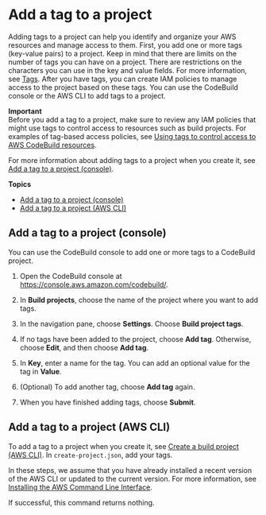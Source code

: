 # Add a tag to a project<a name="how-to-tag-project-add"></a>

Adding tags to a project can help you identify and organize your AWS resources and manage access to them\. First, you add one or more tags \(key\-value pairs\) to a project\. Keep in mind that there are limits on the number of tags you can have on a project\. There are restrictions on the characters you can use in the key and value fields\. For more information, see [Tags](limits.md#tag-limits)\. After you have tags, you can create IAM policies to manage access to the project based on these tags\. You can use the CodeBuild console or the AWS CLI to add tags to a project\. 

**Important**  
Before you add a tag to a project, make sure to review any IAM policies that might use tags to control access to resources such as build projects\. For examples of tag\-based access policies, see [Using tags to control access to AWS CodeBuild resources](auth-and-access-control-using-tags.md)\.

For more information about adding tags to a project when you create it, see [Add a tag to a project \(console\)](#how-to-tag-project-add-console)\.

**Topics**
+ [Add a tag to a project \(console\)](#how-to-tag-project-add-console)
+ [Add a tag to a project \(AWS CLI\)](#how-to-tag-project-add-cli)

## Add a tag to a project \(console\)<a name="how-to-tag-project-add-console"></a>

You can use the CodeBuild console to add one or more tags to a CodeBuild project\. 

1. Open the CodeBuild console at [https://console\.aws\.amazon\.com/codebuild/](https://console.aws.amazon.com/codebuild/)\.

1. In **Build projects**, choose the name of the project where you want to add tags\.

1. In the navigation pane, choose **Settings**\. Choose **Build project tags**\.

1. If no tags have been added to the project, choose **Add tag**\. Otherwise, choose **Edit**, and then choose **Add tag**\.

1. In **Key**, enter a name for the tag\. You can add an optional value for the tag in **Value**\. 

1. \(Optional\) To add another tag, choose **Add tag** again\.

1. When you have finished adding tags, choose **Submit**\.

## Add a tag to a project \(AWS CLI\)<a name="how-to-tag-project-add-cli"></a>

To add a tag to a project when you create it, see [Create a build project \(AWS CLI\)](create-project.md#create-project-cli)\. In `create-project.json`, add your tags\.

In these steps, we assume that you have already installed a recent version of the AWS CLI or updated to the current version\. For more information, see [Installing the AWS Command Line Interface](https://docs.aws.amazon.com/cli/latest/userguide/installing.html)\.

If successful, this command returns nothing\.